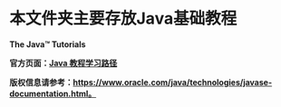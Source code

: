 # 本文件夹主要存放Java基础教程

**The Java™ Tutorials**

**官方页面：[Java 教程学习路径](https://docs.oracle.com/javase/tutorial/tutorialLearningPaths.html)**

**版权信息请参考：https://www.oracle.com/java/technologies/javase-documentation.html。**

